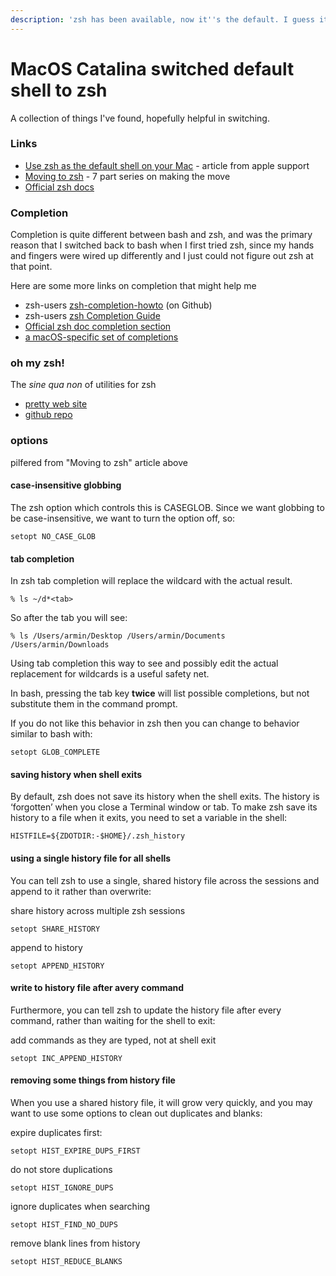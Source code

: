 ```yaml
---
description: 'zsh has been available, now it''s the default. I guess it''s time.'
---
```


# MacOS Catalina switched default shell to zsh

A collection of things I've found, hopefully helpful in switching.

### Links

* [Use zsh as the default shell on your Mac](https://support.apple.com/en-us/HT208050) - article from apple support
* [Moving to zsh](https://scriptingosx.com/2019/06/moving-to-zsh/) - 7 part series on making the move
* [Official zsh docs](http://zsh.sourceforge.net/Doc/Release/index.html)

### Completion

Completion is quite different between bash and zsh, and was the primary reason that I switched back to bash when I first tried zsh, since my hands and fingers were wired up differently and I just could not figure out zsh at that point.

Here are some more links on completion that might help me

* zsh-users [zsh-completion-howto](https://github.com/zsh-users/zsh-completions/blob/master/zsh-completions-howto.org) \(on Github\)
* zsh-users [zsh Completion Guide](https://github.com/zsh-users/zsh/blob/master/Etc/completion-style-guide)
* [Official zsh doc completion section](http://zsh.sourceforge.net/Doc/Release/Completion-System.html#Completion-System)
* [a macOS-specific set of completions](https://github.com/scriptingosx/mac-zsh-completions)

### oh my zsh!

The _sine qua non_ of utilities for zsh

* [pretty web site](https://ohmyz.sh/)
* [github repo](https://github.com/robbyrussell/oh-my-zsh/)

### options

pilfered from "Moving to zsh" article above

#### case-insensitive globbing

The zsh option which controls this is CASEGLOB. Since we want globbing to be case-insensitive, we want to turn the option off, so:

```text
setopt NO_CASE_GLOB
```

#### tab completion

In zsh tab completion will replace the wildcard with the actual result.

```text
% ls ~/d*<tab>
```

So after the tab you will see:

```text
% ls /Users/armin/Desktop /Users/armin/Documents /Users/armin/Downloads
```

Using tab completion this way to see and possibly edit the actual replacement for wildcards is a useful safety net.

In bash, pressing the tab key **twice** will list possible completions, but not substitute them in the command prompt.

If you do not like this behavior in zsh then you can change to behavior similar to bash with:

```text
setopt GLOB_COMPLETE
```

#### saving history when shell exits

By default, zsh does not save its history when the shell exits. The history is ‘forgotten’ when you close a Terminal window or tab. To make zsh save its history to a file when it exits, you need to set a variable in the shell:

```text
HISTFILE=${ZDOTDIR:-$HOME}/.zsh_history
```

#### using a single history file for all shells

You can tell zsh to use a single, shared history file across the sessions and append to it rather than overwrite:

share history across multiple zsh sessions

```text
setopt SHARE_HISTORY
```

append to history

```text
setopt APPEND_HISTORY
```

#### write to history file after avery command

Furthermore, you can tell zsh to update the history file after every command, rather than waiting for the shell to exit:

add commands as they are typed, not at shell exit

```text
setopt INC_APPEND_HISTORY
```

#### removing some things from history file

When you use a shared history file, it will grow very quickly, and you may want to use some options to clean out duplicates and blanks:

expire duplicates first:

```text
setopt HIST_EXPIRE_DUPS_FIRST
```

do not store duplications

```text
setopt HIST_IGNORE_DUPS
```

ignore duplicates when searching

```text
setopt HIST_FIND_NO_DUPS
```

remove blank lines from history

```text
setopt HIST_REDUCE_BLANKS
```

